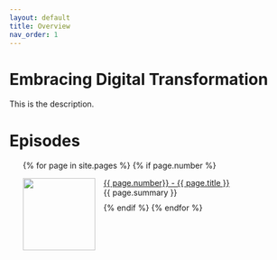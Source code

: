 ```yaml
---
layout: default
title: Overview
nav_order: 1
---
```

# Embracing Digital Transformation

This is the description.

<h1>Episodes</h1>
<ul>

{% for page in site.pages %}
{% if page.number %}

<li>
    <img class="thumbnail" src="{{ page.path | remove: page.name }}/{{ page.img }}" width="128" height="128">
    <a href="/EmbracingDigitalTransformation/{{ page.url }}">{{ page.number}} - {{ page.title }}</a><br>
    {{ page.summary }}
</li>
{% endif %}
{% endfor %}
</ul>

<style>
.thumbnail {
    float: left;
    margin: 0 15px 0 0;
}
li {
    list-style-type:none;
    margin: 10px 0;
}
</style>

